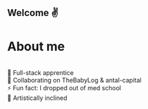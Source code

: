 ## Welcome ✌️ 
# About me
\
🌱 Full-stack apprentice\
👯 Collaborating on TheBabyLog & antal-capital\
⚡ Fun fact: I dropped out of med school\
🎨 Artistically inclined

